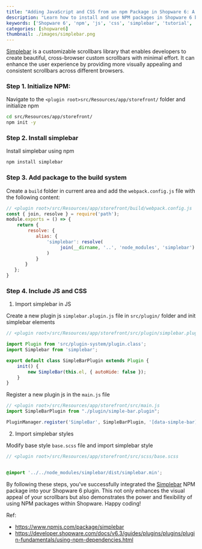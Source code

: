```yaml
---
title: "Adding JavaScript and CSS from an npm Package in Shopware 6: A Guide Using SimpleBar"
description: "Learn how to install and use NPM packages in Shopware 6 by integrating the Simplebar package for custom scrollbars. Follow our step-by-step guide to enhance your Shopware 6 store with beautiful and consistent scrollbars using Simplebar."
keywords: ['Shopware 6', 'npm', 'js', 'css', 'simplebar', 'tutorial', 'frontend']
categories: [shopware6]
thumbnail: ./images/simplebar.png
---
```


[Simplebar](https://www.npmjs.com/package/simplebar) is a customizable scrollbars library that enables developers to create beautiful, cross-browser custom scrollbars with minimal effort. It can enhance the user experience by providing more visually appealing and consistent scrollbars across different browsers.


### Step 1. Initialize NPM:

Navigate to the `<plugin root>src/Resources/app/storefront/` folder and initialize npm

```bash
cd src/Resources/app/storefront/
npm init -y
```

### Step 2. Install simplebar

Install simplebar using npm

```bash
npm install simplebar
```

### Step 3. Add package to the build system

Create a `build` folder in current area and add the `webpack.config.js` file with the following content:

```js
// <plugin root>/src/Resources/app/storefront/build/webpack.config.js
const { join, resolve } = require('path');
module.exports = () => {
    return {
        resolve: {
           alias: {
               'simplebar': resolve(
                    join(__dirname, '..', 'node_modules', 'simplebar')
               )
           }
       }
   };
}
```

### Step 4. Include JS and CSS

1. Import simplebar in JS

Create a new plugin js `simplebar.plugin.js` file in `src/plugin/` folder and init simplebar elements

```js
// <plugin root>/src/Resources/app/storefront/src/plugin/simplebar.plugin.js

import Plugin from 'src/plugin-system/plugin.class';
import Simplebar from 'simplebar';

export default class SimpleBarPlugin extends Plugin {
    init() {
        new SimpleBar(this.el, { autoHide: false });
    }
}
```

Register a new plugin js in the `main.js` file

```js
// <plugin root>/src/Resources/app/storefront/src/main.js
import SimpleBarPlugin from "./plugin/simple-bar.plugin";

PluginManager.register('SimpleBar', SimpleBarPlugin, '[data-simple-bar]');
```

2. Import simplebar styles

Modify base style `base.scss` file and import simplebar style

```scss
// <plugin root>/src/Resources/app/storefront/src/scss/base.scss


@import '../../node_modules/simplebar/dist/simplebar.min';

```

By following these steps, you've successfully integrated the [Simplebar](https://www.npmjs.com/package/simplebar) NPM package into your Shopware 6 plugin. This not only enhances the visual appeal of your scrollbars but also demonstrates the power and flexibility of using NPM packages within Shopware. Happy coding!

Ref:
- https://www.npmjs.com/package/simplebar
- https://developer.shopware.com/docs/v6.3/guides/plugins/plugins/plugin-fundamentals/using-npm-dependencies.html
